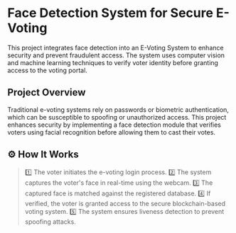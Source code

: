 # Face Detection System for Secure E-Voting
This project integrates face detection into an E-Voting System to enhance security and prevent fraudulent access. The system uses computer vision and machine learning techniques to verify voter identity before granting access to the voting portal.


##  Project Overview
Traditional e-voting systems rely on passwords or biometric authentication, which can be susceptible to spoofing or unauthorized access. This project enhances security by implementing a face detection module that verifies voters using facial recognition before allowing them to cast their votes.

## ⚙️ How It Works
>1️⃣ The voter initiates the e-voting login process.
>2️⃣ The system captures the voter's face in real-time using the webcam.
>3️⃣ The captured face is matched against the registered database.
>4️⃣ If verified, the voter is granted access to the secure blockchain-based voting system.
>5️⃣ The system ensures liveness detection to prevent spoofing attacks.
